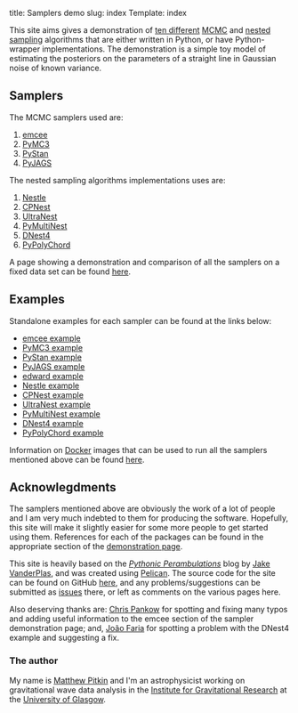 title: Samplers demo
slug: index
Template: index

This site aims gives a demonstration of [ten different](#Samplers) [MCMC](https://en.wikipedia.org/wiki/Markov_chain_Monte_Carlo)
and [nested sampling](https://en.wikipedia.org/wiki/Nested_sampling_algorithm) algorithms that are
either written in Python, or have Python-wrapper implementations. The demonstration is a simple toy
model of estimating the posteriors on the parameters of a straight line in Gaussian noise of known variance.

## Samplers

The MCMC samplers used are:
   
1. [emcee](http://dfm.io/emcee/current/)
2. [PyMC3](http://docs.pymc.io/)
3. [PyStan](http://pystan.readthedocs.io/en/latest/)
4. [PyJAGS](https://pyjags.readthedocs.io/en/latest/)

The nested sampling algorithms implementations uses are:

1. [Nestle](http://kylebarbary.com/nestle/)
2. [CPNest](https://johnveitch.github.io/cpnest/)
3. [UltraNest](https://github.com/JohannesBuchner/UltraNest)
4. [PyMultiNest](https://johannesbuchner.github.io/PyMultiNest/)
5. [DNest4](https://github.com/eggplantbren/DNest4)
6. [PyPolyChord](https://ccpforge.cse.rl.ac.uk/gf/project/polychord/)

A page showing a demonstration and comparison of all the samplers on a fixed data set can be found
[here](http://mattpitkin.github.io/samplers-demo/pages/samplers-samplers-everywhere/).

## Examples

Standalone examples for each sampler can be found at the links below:

* [emcee example](http://mattpitkin.github.io/samplers-demo/pages/emcee/)
* [PyMC3 example](http://mattpitkin.github.io/samplers-demo/pages/pymc3/)
* [PyStan example](http://mattpitkin.github.io/samplers-demo/pages/pystan/)
* [PyJAGS example](http://mattpitkin.github.io/samplers-demo/pages/pyjags/)
* [edward example](http://mattpitkin.github.io/samplers-demo/pages/edward/)
* [Nestle example](http://mattpitkin.github.io/samplers-demo/pages/nestle/)
* [CPNest example](http://mattpitkin.github.io/samplers-demo/pages/cpnest/)
* [UltraNest example](http://mattpitkin.github.io/samplers-demo/pages/ultranest/)
* [PyMultiNest example](http://mattpitkin.github.io/samplers-demo/pages/pymultinest/)
* [DNest4 example](http://mattpitkin.github.io/samplers-demo/pages/dnest4/)
* [PyPolyChord example](http://mattpitkin.github.io/samplers-demo/pages/pypolychord/)

Information on [Docker](https://docs.docker.com/) images that can be used to run all
the samplers mentioned above can be found [here](http://mattpitkin.github.io/samplers-demo/pages/docker/).

## Acknowlegdments

The samplers mentioned above are obviously the work of a lot of people and I am very much indebted to
them for producing the software. Hopefully, this site will make it slightly easier for some more people to
get started using them. References for each of the packages can be found in the appropriate section of
the [demonstration page](http://mattpitkin.github.io/samplers-demo/pages/samplers-samplers-everywhere/).

This site is heavily based on the [_Pythonic Perambulations_](http://jakevdp.github.io/) blog by [Jake
VanderPlas](http://vanderplas.com/), and was created using [Pelican](http://docs.getpelican.com/en/stable/).
The source code for the site can be found on GitHub [here](https://github.com/mattpitkin/samplers-demo/),
and any problems/suggestions can be submitted as
[issues](https://github.com/mattpitkin/samplers-demo/issues) there, or left as comments on the various pages
here.

Also deserving thanks are: [Chris Pankow](https://github.com/cpankow) for spotting and fixing many typos and adding useful information to the
emcee section of the sampler demonstration page; and, [João Faria](https://github.com/j-faria) for spotting a problem with the DNest4 example
and suggesting a fix.

### The author

My name is [Matthew Pitkin](http://www.astro.gla.ac.uk/~matthew) and I'm an astrophysicist working on gravitational wave data analysis in
the [Institute for Gravitational Research](http://www.physics.gla.ac.uk/igr/) at the
[University of Glasgow](https://www.gla.ac.uk/).

